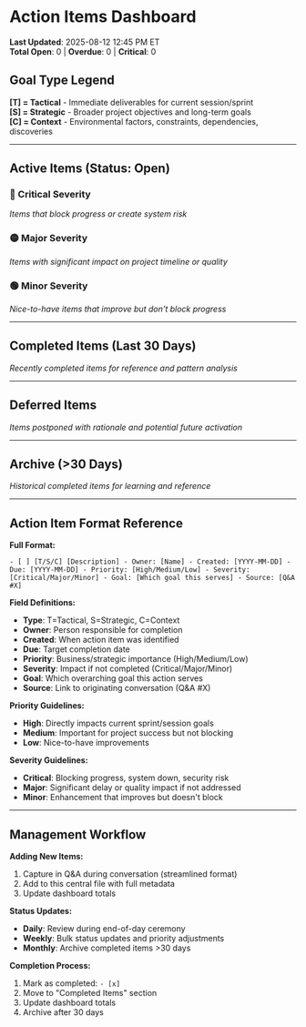 # Action Items Dashboard

**Last Updated**: 2025-08-12 12:45 PM ET  
**Total Open**: 0 | **Overdue**: 0 | **Critical**: 0

## Goal Type Legend
**[T] = Tactical** - Immediate deliverables for current session/sprint  
**[S] = Strategic** - Broader project objectives and long-term goals  
**[C] = Context** - Environmental factors, constraints, dependencies, discoveries

---

## Active Items (Status: Open)

### 🔴 Critical Severity
*Items that block progress or create system risk*

### 🟡 Major Severity  
*Items with significant impact on project timeline or quality*

### 🟢 Minor Severity
*Nice-to-have items that improve but don't block progress*

---

## Completed Items (Last 30 Days)
*Recently completed items for reference and pattern analysis*

---

## Deferred Items
*Items postponed with rationale and potential future activation*

---

## Archive (>30 Days)
*Historical completed items for learning and reference*

---

## Action Item Format Reference

**Full Format:**
```
- [ ] [T/S/C] [Description] - Owner: [Name] - Created: [YYYY-MM-DD] - Due: [YYYY-MM-DD] - Priority: [High/Medium/Low] - Severity: [Critical/Major/Minor] - Goal: [Which goal this serves] - Source: [Q&A #X]
```

**Field Definitions:**
- **Type**: T=Tactical, S=Strategic, C=Context
- **Owner**: Person responsible for completion
- **Created**: When action item was identified
- **Due**: Target completion date
- **Priority**: Business/strategic importance (High/Medium/Low)
- **Severity**: Impact if not completed (Critical/Major/Minor)
- **Goal**: Which overarching goal this action serves
- **Source**: Link to originating conversation (Q&A #X)

**Priority Guidelines:**
- **High**: Directly impacts current sprint/session goals
- **Medium**: Important for project success but not blocking
- **Low**: Nice-to-have improvements

**Severity Guidelines:**
- **Critical**: Blocking progress, system down, security risk
- **Major**: Significant delay or quality impact if not addressed
- **Minor**: Enhancement that improves but doesn't block

---

## Management Workflow

**Adding New Items:**
1. Capture in Q&A during conversation (streamlined format)
2. Add to this central file with full metadata
3. Update dashboard totals

**Status Updates:**
- **Daily**: Review during end-of-day ceremony
- **Weekly**: Bulk status updates and priority adjustments
- **Monthly**: Archive completed items >30 days

**Completion Process:**
1. Mark as completed: `- [x]`
2. Move to "Completed Items" section
3. Update dashboard totals
4. Archive after 30 days